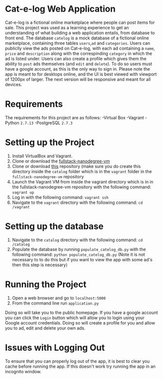 # Cat-e-log Web Application
Cat-e-log is a fictional online marketplace where people can post items for sale. This project was used as a learning experience to get an understanding of what building a web application entails, from database to front end. The database `catelog` is a mock database of a fictional online marketplace, containing three tables `users`,`ad` and `categories`. Users can publiclly view the ads posted on Cat-e-log, with each ad containing a `name`, `price` and `description` along with the correspinding `category` in which the ad is listed under. Users can also create a profile which gives them the ability to `post` ads themselves (and `edit` and `delete`). To do so users must have a google account, as this is the only way to sign in. Please note the app is meant to for desktops online, and the UI is best viewed with viewport of 1200px of larger. The next version will be responsive and meant for all devices. 

# Requirements 
The requirements for this project are as follows:
-Virtual Box
-Vagrant
-Python `2.7.13`
-PostgreSQL `2.7.3`

# Setting up the Project
1. Install VirtualBox and Vagrant.
2. Clone or download the [fullstack-nanodegree-vm](https://github.com/udacity/fullstack-nanodegree-vm) 
3. Clone or download [this](https://github.com/andrew-hart/catalog_app) repository (make sure you do create this directory inside the `catalog` folder which is in the `vagrant` folder in the `fullstack-nanodegree-vm` repository  
4. Launch the Vagrant VM from inside the vagrant directory which is in in the fullstack-nanodegree-vm repository with the following command: `vagrant up`
5. Log in with the following command: `vagrant ssh`  
6. Navigate to the `vagrant` directory with the following command: `cd /vagrant`

# Setting up the database
1. Navigate to the `catalog` directory with the following command: `cd /catalog`
2. Populate the database by running `populate_catelog_db.py` with the following command: `python populate_catelog_db.py` (Note it is not necessary to to do this but if you want to view the app with some ad's then this step is necessary)

# Running the Project
1. Open a web browser and go to `localhost:5000`
2. From the command line run `application.py` 

Doing so will take you to the public homepage. If you have a google account you can click the `Login` button which will allow you to login using your Google account credentials. Doing so will create a profile for you and allow you to ad, edit and delete your own ads.

# Issues with Logging Out
To ensure that you can properly log out of the app, it is best to clear you cache before running the app. If this doesn't work try running the app in an incognito window.
